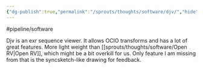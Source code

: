 ```yaml
---
{"dg-publish":true,"permalink":"/sprouts/thoughts/software/djv/","hide":true}
---
```



#pipeline/software

Djv is an exr sequence viewer. It allows OCIO transforms and has a lot of great features. More light weight than [[sprouts/thoughts/software/Open RV\|Open RV]], which might be a bit overkill for us. Only feature I am missing from that is the syncsketch-like drawing for feedback.
